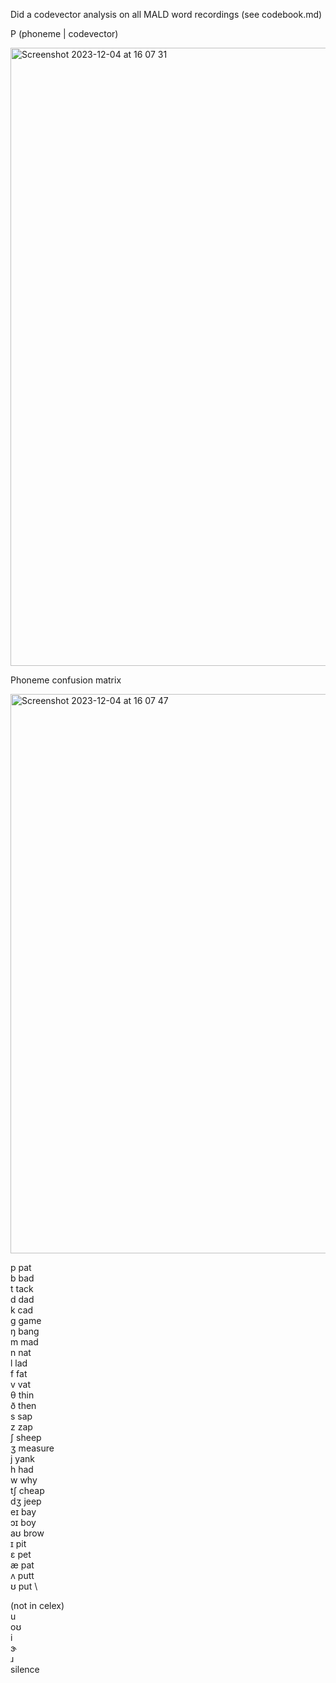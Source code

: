 Did a codevector analysis on all MALD word recordings (see codebook.md)


P (phoneme | codevector)

<img width="989" alt="Screenshot 2023-12-04 at 16 07 31" src="https://github.com/martijnbentum/E2ELD-cautious-fiesta/assets/19554953/46e44b62-8516-4445-9575-d78619208d3e">


Phoneme confusion matrix

<img width="895" alt="Screenshot 2023-12-04 at 16 07 47" src="https://github.com/martijnbentum/E2ELD-cautious-fiesta/assets/19554953/a70cc1cf-f0df-421d-89e3-08de659ffde1">

p     pat \
b     bad \
t     tack \
d     dad \
k     cad \
g     game \
ŋ     bang \
m     mad \
n     nat \
l     lad \
f     fat \
v     vat \
θ     thin \
ð     then \
s     sap \
z     zap \
ʃ     sheep \
ʒ     measure \
j     yank \
h     had \
w     why \
tʃ    cheap \
dʒ    jeep \
eɪ    bay \
ɔɪ    boy \
aʊ    brow \
ɪ     pit \
ɛ     pet \
æ     pat \
ʌ     putt \
ʊ     put \
 
(not in celex) \
u \
oʊ \
i \
ɝ \
ɹ \
silence

